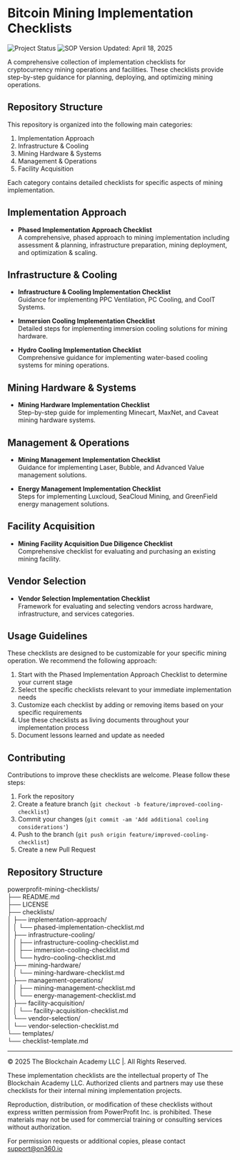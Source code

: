 # **Bitcoin Mining Implementation Checklists**

<!-- Shields/Badges (Optional) -->
![Project Status](https://img.shields.io/badge/status-active-brightgreen) 
![SOP Version](https://img.shields.io/badge/version-1.0-blue)
Updated: April 18, 2025

A comprehensive collection of implementation checklists for cryptocurrency mining operations and facilities. These checklists provide step-by-step guidance for planning, deploying, and optimizing mining operations.

## **Repository Structure**

This repository is organized into the following main categories:

1. Implementation Approach  
2. Infrastructure & Cooling  
3. Mining Hardware & Systems  
4. Management & Operations  
5. Facility Acquisition

Each category contains detailed checklists for specific aspects of mining implementation.

## **Implementation Approach**

* **Phased Implementation Approach Checklist**  
   A comprehensive, phased approach to mining implementation including assessment & planning, infrastructure preparation, mining deployment, and optimization & scaling.

## **Infrastructure & Cooling**

* **Infrastructure & Cooling Implementation Checklist**  
   Guidance for implementing PPC Ventilation, PC Cooling, and CoolT Systems.

* **Immersion Cooling Implementation Checklist**  
   Detailed steps for implementing immersion cooling solutions for mining hardware.

* **Hydro Cooling Implementation Checklist**  
   Comprehensive guidance for implementing water-based cooling systems for mining operations.

## **Mining Hardware & Systems**

* **Mining Hardware Implementation Checklist**  
   Step-by-step guide for implementing Minecart, MaxNet, and Caveat mining hardware systems.

## **Management & Operations**

* **Mining Management Implementation Checklist**  
   Guidance for implementing Laser, Bubble, and Advanced Value management solutions.

* **Energy Management Implementation Checklist**  
   Steps for implementing Luxcloud, SeaCloud Mining, and GreenField energy management solutions.

## **Facility Acquisition**

* **Mining Facility Acquisition Due Diligence Checklist**  
   Comprehensive checklist for evaluating and purchasing an existing mining facility.

## **Vendor Selection**

* **Vendor Selection Implementation Checklist**  
   Framework for evaluating and selecting vendors across hardware, infrastructure, and services categories.

## **Usage Guidelines**

These checklists are designed to be customizable for your specific mining operation. We recommend the following approach:

1. Start with the Phased Implementation Approach Checklist to determine your current stage  
2. Select the specific checklists relevant to your immediate implementation needs  
3. Customize each checklist by adding or removing items based on your specific requirements  
4. Use these checklists as living documents throughout your implementation process  
5. Document lessons learned and update as needed

## **Contributing**

Contributions to improve these checklists are welcome. Please follow these steps:

1. Fork the repository  
2. Create a feature branch (`git checkout -b feature/improved-cooling-checklist`)  
3. Commit your changes (`git commit -am 'Add additional cooling considerations'`)  
4. Push to the branch (`git push origin feature/improved-cooling-checklist`)  
5. Create a new Pull Request

## **Repository Structure**

powerprofit-mining-checklists/  
├── README.md  
├── LICENSE  
├── checklists/  
│   ├── implementation-approach/  
│   │   └── phased-implementation-checklist.md  
│   ├── infrastructure-cooling/  
│   │   ├── infrastructure-cooling-checklist.md  
│   │   ├── immersion-cooling-checklist.md  
│   │   └── hydro-cooling-checklist.md  
│   ├── mining-hardware/  
│   │   └── mining-hardware-checklist.md  
│   ├── management-operations/  
│   │   ├── mining-management-checklist.md  
│   │   └── energy-management-checklist.md  
│   ├── facility-acquisition/  
│   │   └── facility-acquisition-checklist.md  
│   └── vendor-selection/  
│       └── vendor-selection-checklist.md  
└── templates/  
    └── checklist-template.md

---

© 2025 The Blockchain Academy LLC |. All Rights Reserved.

These implementation checklists are the intellectual property of The Blockchain Academy LLC. Authorized clients and partners may use these checklists for their internal mining implementation projects.

Reproduction, distribution, or modification of these checklists without express written permission from PowerProfit Inc. is prohibited. These materials may not be used for commercial training or consulting services without authorization.

For permission requests or additional copies, please contact support@on360.io

